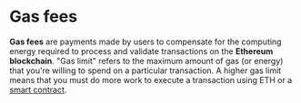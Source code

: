 # Gas fees

**Gas fees** are payments made by users to compensate for the computing energy required to process and validate transactions on the **Ethereum blockchain**. "Gas limit" refers to the maximum amount of gas (or energy) that you're willing to spend on a particular transaction. A higher gas limit means that you must do more work to execute a transaction using ETH or a [smart contract](../../markdowns/smart\_contracts.md).
